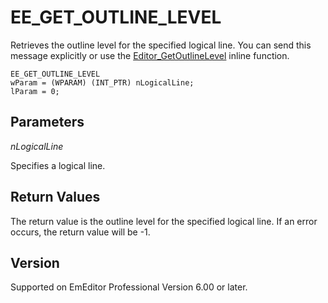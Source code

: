 # EE\_GET\_OUTLINE\_LEVEL

Retrieves the outline level for the specified logical line. You can send this message
explicitly or use the [Editor\_GetOutlineLevel](../macro/editor_getoutlinelevel) inline function.

```
EE_GET_OUTLINE_LEVEL
wParam = (WPARAM) (INT_PTR) nLogicalLine;
lParam = 0;
```

## Parameters

_nLogicalLine_

Specifies a logical line.

## Return Values

The return value is the outline level for the specified logical line. If an
error occurs, the return value will be -1.

## Version

Supported on EmEditor Professional Version 6.00 or later.
